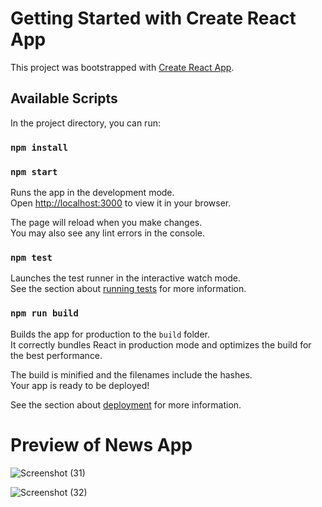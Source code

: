 # Getting Started with Create React App

This project was bootstrapped with [Create React App](https://github.com/facebook/create-react-app).

## Available Scripts

In the project directory, you can run:
### `npm install`
### `npm start`

Runs the app in the development mode.\
Open [http://localhost:3000](http://localhost:3000) to view it in your browser.

The page will reload when you make changes.\
You may also see any lint errors in the console.

### `npm test`

Launches the test runner in the interactive watch mode.\
See the section about [running tests](https://facebook.github.io/create-react-app/docs/running-tests) for more information.

### `npm run build`

Builds the app for production to the `build` folder.\
It correctly bundles React in production mode and optimizes the build for the best performance.

The build is minified and the filenames include the hashes.\
Your app is ready to be deployed!

See the section about [deployment](https://facebook.github.io/create-react-app/docs/deployment) for more information.

# Preview of News App
![Screenshot (31)](https://github.com/ayush-kumarsingh/eagleNewsIndian-byAyush/assets/91734803/d32d1423-b014-46fd-8713-018f44a8ccf2)


![Screenshot (32)](https://github.com/ayush-kumarsingh/eagleNewsIndian-byAyush/assets/91734803/eb9aa628-3330-4152-91a6-b7b99c568195)









